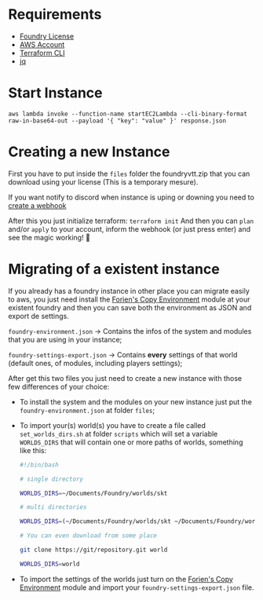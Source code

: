 # Requirements

* [Foundry License](https://foundryvtt.com)
* [AWS Account](https://aws.amazon.com)
* [Terraform CLI](https://www.terraform.io)
* [jq](https://stedolan.github.io/jq)

# Start Instance

`aws lambda invoke --function-name startEC2Lambda --cli-binary-format raw-in-base64-out --payload '{ "key": "value" }' response.json`

# Creating a new Instance

First you have to put inside the `files` folder the foundryvtt.zip that you can download using your license (This is a temporary mesure).

If you want notify to discord when instance is uping or downing you need to [create a webhook](https://support.discord.com/hc/en-us/articles/228383668-Intro-to-Webhooks)

After this you just initialize terraform: `terraform init`
And then you can `plan` and/or `apply` to your account, inform the webhook (or just press enter) and see the magic working! :tada: 

# Migrating of a existent instance

If you already has a foundry instance in other place you can migrate easily to aws, you just need install the [Forien's Copy Environment](https://foundryvtt.com/packages/forien-copy-environment) module at your existent foundry and then you can save both the environment as JSON and export de settings.

`foundry-environment.json` -> Contains the infos of the system and modules that you are using in your instance; 

`foundry-settings-export.json` -> Contains **every** settings of that world (default ones, of modules, including players settings);

After get this two files you just need to create a new instance with those few differences of your choice:

* To install the system and the modules on your new instance just put the `foundry-environment.json` at folder `files`;

* To import your(s) world(s) you have to create a file called `set_worlds_dirs.sh` at folder `scripts` which will set a variable `WORLDS_DIRS` that will contain one or more paths of worlds, something like this:
    ```sh
    #!/bin/bash

    # single directory

    WORLDS_DIRS=~/Documents/Foundry/worlds/skt

    # multi directories

    WORLDS_DIRS=(~/Documents/Foundry/worlds/skt ~/Documents/Foundry/worlds/lmop)

    # You can even download from some place

    git clone https://git/repository.git world

    WORLDS_DIRS=world
    ```

* To import the settings of the worlds just turn on the [Forien's Copy Environment](https://foundryvtt.com/packages/forien-copy-environment) module and import your `foundry-settings-export.json` file.